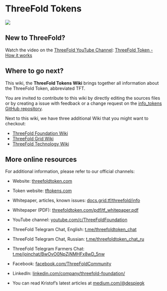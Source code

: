 # ThreeFold Tokens

![](/img/tft.png)
 
## New to ThreeFold?

Watch the video on the [ThreeFold YouTube Channel](https://www.youtube.com/channel/UCKMNPuhs-8tHYfGd92krC8w): [ThreeFold Token - How it works](https://www.youtube.com/watch?v=4exjbFvnGkk)


## Where to go next?

This wiki, the **ThreeFold Tokens Wiki** brings together all information about the ThreeFold Token, abbreviated TFT.

You are invited to contribute to this wiki by directly editing the sources files or by creating a issue with feedback or a change request on the [info_tokens GitHub repository](https://threefoldfoundation.github.io/info_tokens/#/).

Next to this wiki, we have three additional Wiki that you might want to checkout:

- [ThreeFold Foundation Wiki](http://wiki.threefold.me)
- [ThreeFold Grid Wiki](http://grid_wiki.threefold.me)
- [ThreeFold Technology Wiki](http://tech_wiki.threefold.me )


## More online resources

For additional information, please refer to our official channels: 

- Website: [threefoldtoken.com](https://threefoldtoken.com/) 

- Token website: [tftokens.com](http://www.tftokens.com/)

- Whitepaper, articles, known issues: [docs.grid.tf/threefold/info](https://docs.grid.tf/threefold/info) 

- Whitepaper (PDF): [threefoldtoken.com/pdf/tf_whitepaper.pdf](https://threefoldtoken.com/pdf/tf_whitepaper.pdf)

- YouTube channel: [youtube.com/c/ThreeFoldFoundation](https://www.youtube.com/c/ThreeFoldFoundation)

- ThreeFold Telegram Chat, English: [t.me/threefoldtoken_chat](https://t.me/threefoldtoken_chat)

- ThreeFold Telegram Chat, Russian: [t.me/threefoldtoken_chat_ru](https://t.me/threefoldtoken_chat_ru)

- ThreeFold Telegram Farmers Chat: [t.me/joinchat/BwOvO0NpZjNMHFx8wD_5nw](https://t.me/joinchat/BwOvO0NpZjNMHFx8wD_5nw)

- Facebook: [facebook.com/ThreeFoldCommunity](https://www.facebook.com/ThreeFoldCommunity)

- LinkedIn: [linkedin.com/company/threefold-foundation/](https://www.linkedin.com/company/threefold-foundation/)

- You can read Kristof’s latest articles at [medium.com/@despiegk](https://medium.com/@despiegk)
